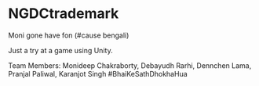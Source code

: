 # NGDCtrademark
Moni gone have fon (#cause bengali)

Just a try at a game using Unity. 

Team Members: Monideep Chakraborty, Debayudh Rarhi, Dennchen Lama, Pranjal Paliwal, Karanjot Singh
#BhaiKeSathDhokhaHua
